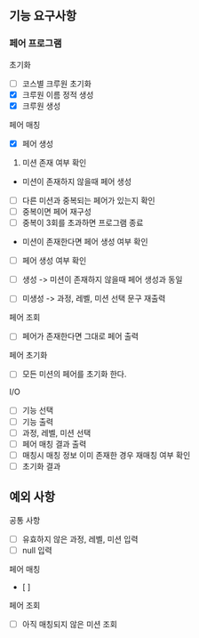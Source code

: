 ## 기능 요구사항

### 페어 프로그램

초기화  
- [ ] 코스별 크루원 초기화
- [x] 크루원 이름 정적 생성
- [x] 크루원 생성

페어 매칭  
- [x] 페어 생성

1. 미션 존재 여부 확인
- 미션이 존재하지 않을때 페어 생성
- [ ] 다른 미션과 중복되는 페어가 있는지 확인
- [ ] 중복이면 페어 재구성
- [ ] 중복이 3회를 초과하면 프로그램 종료

- 미션이 존재한다면 페어 생성 여부 확인
- [ ] 페어 생성 여부 확인
- [ ] 생성 -> 미션이 존재하지 않을때 페어 생성과 동일
- [ ] 미생성 -> 과정, 레벨, 미션 선택 문구 재출력


페어 조회  
- [ ] 페어가 존재한다면 그대로 페어 출력

페어 초기화
- [ ] 모든 미션의 페어를 초기화 한다.

I/O
- [ ] 기능 선택
- [ ] 기능 출력
- [ ] 과정, 레벨, 미션 선택
- [ ] 페어 매칭 결과 출력
- [ ] 매칭시 매칭 정보 이미 존재한 경우 재매칭 여부 확인
- [ ] 초기화 결과

## 예외 사항
공통 사항
- [ ] 유효하지 않은 과정, 레벨, 미션 입력
- [ ] null 입력

페어 매칭
- [ ] 

페어 조회
- [ ] 아직 매칭되지 않은 미션 조회